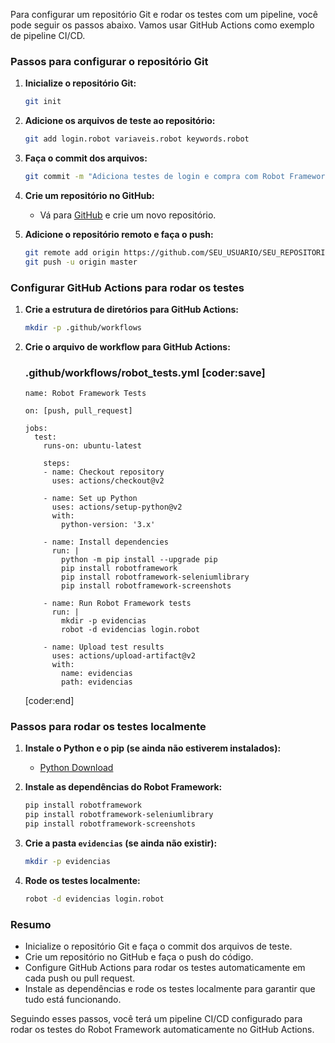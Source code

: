 Para configurar um repositório Git e rodar os testes com um pipeline, você pode seguir os passos abaixo. Vamos usar GitHub Actions como exemplo de pipeline CI/CD.

### Passos para configurar o repositório Git

1. **Inicialize o repositório Git:**
   ```sh
   git init
   ```

2. **Adicione os arquivos de teste ao repositório:**
   ```sh
   git add login.robot variaveis.robot keywords.robot
   ```

3. **Faça o commit dos arquivos:**
   ```sh
   git commit -m "Adiciona testes de login e compra com Robot Framework"
   ```

4. **Crie um repositório no GitHub:**
   - Vá para [GitHub](https://github.com) e crie um novo repositório.

5. **Adicione o repositório remoto e faça o push:**
   ```sh
   git remote add origin https://github.com/SEU_USUARIO/SEU_REPOSITORIO.git
   git push -u origin master
   ```

### Configurar GitHub Actions para rodar os testes

1. **Crie a estrutura de diretórios para GitHub Actions:**
   ```sh
   mkdir -p .github/workflows
   ```

2. **Crie o arquivo de workflow para GitHub Actions:**

   ### .github/workflows/robot_tests.yml [coder:save]
   ```
   name: Robot Framework Tests

   on: [push, pull_request]

   jobs:
     test:
       runs-on: ubuntu-latest

       steps:
       - name: Checkout repository
         uses: actions/checkout@v2

       - name: Set up Python
         uses: actions/setup-python@v2
         with:
           python-version: '3.x'

       - name: Install dependencies
         run: |
           python -m pip install --upgrade pip
           pip install robotframework
           pip install robotframework-seleniumlibrary
           pip install robotframework-screenshots

       - name: Run Robot Framework tests
         run: |
           mkdir -p evidencias
           robot -d evidencias login.robot

       - name: Upload test results
         uses: actions/upload-artifact@v2
         with:
           name: evidencias
           path: evidencias
   ```
   [coder:end]

### Passos para rodar os testes localmente

1. **Instale o Python e o pip (se ainda não estiverem instalados):**
   - [Python Download](https://www.python.org/downloads/)

2. **Instale as dependências do Robot Framework:**
   ```sh
   pip install robotframework
   pip install robotframework-seleniumlibrary
   pip install robotframework-screenshots
   ```

3. **Crie a pasta `evidencias` (se ainda não existir):**
   ```sh
   mkdir -p evidencias
   ```

4. **Rode os testes localmente:**
   ```sh
   robot -d evidencias login.robot
   ```

### Resumo

- Inicialize o repositório Git e faça o commit dos arquivos de teste.
- Crie um repositório no GitHub e faça o push do código.
- Configure GitHub Actions para rodar os testes automaticamente em cada push ou pull request.
- Instale as dependências e rode os testes localmente para garantir que tudo está funcionando.

Seguindo esses passos, você terá um pipeline CI/CD configurado para rodar os testes do Robot Framework automaticamente no GitHub Actions.
